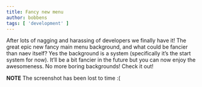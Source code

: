 ```yaml
---
title: Fancy new menu
author: bobbens
tags: [ 'development' ]
---
```


After lots of nagging and harassing of developers we finally have it! The great epic new fancy main menu background, and what could be fancier than naev itself? Yes the background is a system (specifically it’s the start system for now). It’ll be a bit fancier in the future but you can now enjoy the awesomeness. No more boring backgrounds! Check it out!

**NOTE** The screenshot has been lost to time :(
